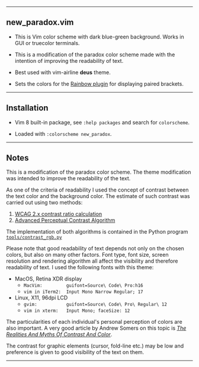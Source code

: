 ---------------------------------------------------------------------------
## new_paradox.vim

* This is Vim color scheme with dark blue-green background.
  Works in GUI or truecolor terminals.

* This is a modification of the paradox color scheme made with
  the intention of improving the readability of text.

* Best used with vim-airline **deus** theme.

* Sets the colors for the
  [Rainbow plugin](https://github.com/luochen1990/rainbow)
  for displaying paired brackets.

---------------------------------------------------------------------------
## Installation

* Vim 8 built-in package, see `:help packages`
  and search for `colorscheme`.

* Loaded with `:colorscheme new_paradox`.

---------------------------------------------------------------------------
## Notes

This is a modification of the paradox color scheme. The theme modification
was intended to improve the readability of the text.

As one of the criteria of readability I used the concept of contrast
between the text color and the background color. The estimate of
such contrast was carried out using two methods:
1. [WCAG 2.x contrast ratio calculation](
https://www.w3.org/TR/WCAG20/#contrast-ratiodef)
2. [Advanced Perceptual Contrast Algorithm](
https://github.com/Myndex/SAPC-APCA)

The implementation of both algorithms is contained in the Python
program [`tools/contrast_rgb.py`](tools/contrast_rgb.py)

Please note that good readability of text depends not only on the chosen
colors, but also on many other factors. Font type, font size, screen
resolution and rendering algorithm all affect the visibility and therefore
readability of text. I used the following fonts with this theme:
* MacOS, Retina XDR display
  * `MacVim:         guifont=Source\ Code\ Pro:h16`
  * `vim in iTerm2:  Input Mono Narrow Regular; 17`
* Linux, X11, 96dpi LCD
  * `gvim:           guifont=Source\ Code\ Pro\ Regular\ 12`
  * `vim in xterm:   Input Mono; faceSize: 12`

The particularities of each individual's personal perception of
colors are also important. A very good article by Andrew Somers on
this topic is [*The Realities And Myths Of Contrast And Color*](
https://www.smashingmagazine.com/2022/09/realities-myths-contrast-color/
).

The contrast for graphic elements (cursor, fold-line etc.) may be low and
preference is given to good visibility of the text on them.

---------------------------------------------------------------------------

